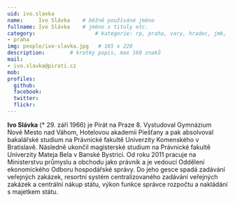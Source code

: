 ```yaml
---
uid: ivo.slavka
name:     Ivo Slávka  	# běžně používáné jméno
fullname: Ivo Slávka	# jméno s tituly etc.
category:                 	# kategorie: rp, praha, vary, hradec, jmk, senat
- praha
img: people/ivo-slavka.jpg   # 165 x 220
description:      	# kratký popis, max 160 znaků
mail:
- ivo.slavka@pirati.cz
mob:
profiles:
  github:       
  facebook:    
  twitter: 		  
  flickr:		  
---
```


**Ivo Slávka** (* 29. září 1966) je Pirát na Praze 8. Vystudoval Gymnázium Nové Mesto nad Váhom, Hotelovou akademii Piešťany a pak absolvoval bakalářské studium na Právnické fakultě Univerzity Komenského v Bratislavě. Následně ukončil magisterské studium na Právnické fakultě Univerzity Mateja Bela v Banské Bystrici. Od roku 2011 pracuje na Ministerstvu průmyslu a obchodu jako právník a je vedoucí Oddělení ekonomického Odboru hospodářské správy. Do jeho gesce spadá zadávání veřejných zakázek, resortní systém centralizovaného zadávání veřejných zakázek a centrální nákup státu, výkon funkce správce rozpočtu a nakládání s majetkem státu.
